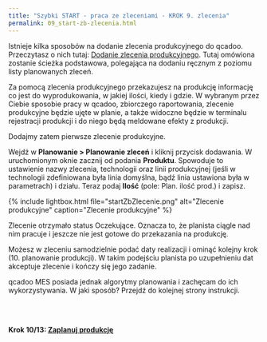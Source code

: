 ```yaml
---
title: "Szybki START - praca ze zleceniami - KROK 9. zlecenia"
permalink: 09_start-zb-zlecenia.html 
---
```


Istnieje kilka sposobów na dodanie zlecenia produkcyjnego do qcadoo. Przeczytasz o nich tutaj: [Dodanie zlecenia produkcyjnego](/zlecenia-produkcyjne.html#dodanie-zlecenia-produkcyjnego). Tutaj omówiona zostanie ścieżka podstawowa, polegająca na dodaniu ręcznym z poziomu listy planowanych zleceń.

Za pomocą zlecenia produkcyjnego przekazujesz na produkcję informację co jest do wyprodukowania, w jakiej ilości, kiedy i gdzie. W wybranym przez Ciebie sposobie pracy w qcadoo, zbiorczego raportowania, zlecenie produkcyjne będzie ujęte w planie, a także widoczne będzie w terminalu rejestracji produkcji i do niego będą meldowane efekty z produkcji. 

Dodajmy zatem pierwsze zlecenie produkcyjne. 

Wejdź w **Planowanie > Planowanie zleceń** i kliknij przycisk dodawania. W uruchomionym oknie zacznij od podania **Produktu**. Spowoduje to ustawienie nazwy zlecenia, technologii oraz linii produkcyjnej (jeśli w technologii zdefiniowana była linia domyślna, bądź linia ustawiona była w parametrach) i działu. Teraz podaj **Ilość** (pole: Plan. ilość prod.) i zapisz. 

{% include lightbox.html file="startZbZlecenie.png" alt="Zlecenie produkcyjne" caption="Zlecenie produkcyjne" %}

Zlecenie otrzymało status Oczekujące. Oznacza to, że planista ciągle nad nim pracuje i jeszcze nie jest gotowe do przekazania na produkcję.

Możesz w zleceniu samodzielnie podać daty realizacji i ominąć kolejny krok (10. planowanie produkcji). W takim podejściu planista po uzupełnieniu dat akceptuje zlecenie i kończy się jego zadanie.

qcadoo MES posiada jednak algorytmy planowania i zachęcam do ich wykorzystywania. W jaki sposób? Przejdź do kolejnej strony instrukcji.


<br/>
<br/>

**Krok 10/13: [Zaplanuj produkcję](/10_start-zb-plany)**